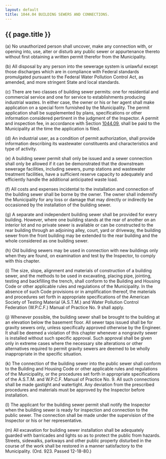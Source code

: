 ```yaml
---
layout: default 
title: 1044.04 BUILDING SEWERS AND CONNECTIONS.
---
```


{{ page.title }}
----------------

​(a) No unauthorized person shall uncover, make any connection with, or
opening into, use, alter or disturb any public sewer or appurtenance
thereto without first obtaining a written permit therefor from the
Municipality.

​(b) All disposal by any person into the sewerage system is unlawful
except those discharges which are in compliance with Federal standards
promulgated pursuant to the Federal Water Pollution Control Act, as
amended, and more stringent State and local standards.

​(c) There are two classes of building sewer permits: one for
residential and commercial service and one for service to establishments
producing industrial wastes. In either case, the owner or his or her
agent shall make application on a special form furnished by the
Municipality. The permit application shall be supplemented by plans,
specifications or other information considered pertinent in the judgment
of the Inspector. A permit and inspection fee, in accordance with
Section [1044.09](44c7a78e.html), shall be paid to the Municipality at
the time the application is filed.

​(d) An industrial user, as a condition of permit authorization, shall
provide information describing its wastewater constituents and
characteristics and type of activity.

​(e) A building sewer permit shall only be issued and a sewer connection
shall only be allowed if it can be demonstrated that the downstream
sewerage facilities, including sewers, pump stations and wastewater
treatment facilities, have a sufficient reserve capacity to adequately
and efficiently handle the additional anticipated waste load.

​(f) All costs and expenses incidental to the installation and
connection of the building sewer shall be borne by the owner. The owner
shall indemnify the Municipality for any loss or damage that may
directly or indirectly be occasioned by the installation of the building
sewer.

​(g) A separate and independent building sewer shall be provided for
every building. However, where one building stands at the rear of
another on an interior lot and no private sewer is available or can be
constructed to the rear building through an adjoining alley, court, yard
or driveway, the building sewer from the front building may be extended
to the rear building and the whole considered as one building sewer.

​(h) Old building sewers may be used in connection with new buildings
only when they are found, on examination and test by the Inspector, to
comply with this chapter.

​(i) The size, slope, alignment and materials of construction of a
building sewer, and the methods to be used in excavating, placing pipe,
jointing, testing and backfilling the trench, shall conform to the
Building and Housing Code or other applicable rules and regulations of
the Municipality. In the absence of such Code provisions or in
amplification thereof, the materials and procedures set forth in
appropriate specifications of the American Society of Testing Material
(A.S.T.M.) and Water Pollution Control Federation (W.P.C.F.) Manual of
Practice No. 9 shall apply.

​(j) Whenever possible, the building sewer shall be brought to the
building at an elevation below the basement floor. All sewer taps issued
shall be for gravity sewers only, unless specifically approved otherwise
by the Engineer. It shall be deemed a violation of this chapter whenever
a nongravity sewer is installed without such specific approval. Such
approval shall be given only in extreme cases where the necessary site
alterations or other alternatives required to permit gravity sewers are
deemed to be wholly inappropriate in the specific situation.

​(k) The connection of the building sewer into the public sewer shall
conform to the Building and Housing Code or other applicable rules and
regulations of the Municipality, or the procedures set forth in
appropriate specifications of the A.S.T.M. and W.P.C.F. Manual of
Practice No. 9. All such connections shall be made gastight and
watertight. Any deviation from the prescribed procedures and materials
must be approved by the Inspector before installation.

​(l) The applicant for the building sewer permit shall notify the
Inspector when the building sewer is ready for inspection and connection
to the public sewer. The connection shall be made under the supervision
of the Inspector or his or her representative.

​(m) All excavation for building sewer installation shall be adequately
guarded with barricades and lights so as to protect the public from
hazards. Streets, sidewalks, parkways and other public property
disturbed in the course of the work shall be restored in a manner
satisfactory to the Municipality. (Ord. 923. Passed 12-18-80.)
